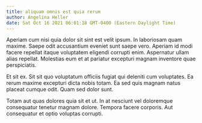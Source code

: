 ```yaml
---
title: aliquam omnis est quia rerum
author: Angelina Heller
date: Sat Oct 16 2021 06:01:18 GMT-0400 (Eastern Daylight Time)
---
```

Aperiam cum nisi quia dolor sit sint est velit ipsum. In laboriosam quam maxime. Saepe odit accusantium eveniet sunt saepe vero. Aperiam id modi facere repellat itaque voluptatem eligendi corrupti enim. Aspernatur ullam alias repellat. Molestias eum et at pariatur excepturi magnam inventore quae perspiciatis.

 Et sit ex. Sit sit quo voluptatum officiis fugiat qui deleniti cum voluptates. Ea rerum maxime excepturi dicta nobis totam. Ea sed quis magnam natus placeat cumque odit. Quam sed dolor sunt.

 Totam aut quas dolores quia sit et ut. In at nesciunt vel doloremque consequatur tenetur magnam dolore. Tempora facere corporis. Aut consequatur et optio voluptas corrupti.